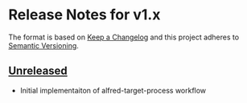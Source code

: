 # Release Notes for v1.x

The format is based on [Keep a Changelog](http://keepachangelog.com/en/1.0.0/)
and this project adheres to [Semantic Versioning](http://semver.org/spec/v2.0.0.html).

## [Unreleased]

* Initial implementaiton of alfred-target-process workflow

[Unreleased]: https://github.com/lukewaite/alfred-target-process/compare/x.x.x...HEAD

